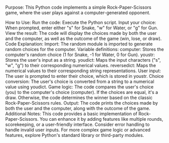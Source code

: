 Purpose:
This Python code implements a simple Rock-Paper-Scissors game, where the user plays against a computer-generated opponent.

How to Use:
Run the code: Execute the Python script.
Input your choice: When prompted, enter either "s" for Snake, "w" for Water, or "g" for Gun.
View the result: The code will display the choices made by both the user and the computer, as well as the outcome of the game (win, lose, or draw).
Code Explanation:
Import: The random module is imported to generate random choices for the computer.
Variable definitions:
computer: Stores the computer's random choice (1 for Snake, -1 for Water, 0 for Gun).
youstr: Stores the user's input as a string.
youdict: Maps the input characters ("s", "w", "g") to their corresponding numerical values.
reversedict: Maps the numerical values to their corresponding string representations.
User input: The user is prompted to enter their choice, which is stored in youstr.
Choice conversion: The user's choice is converted from a string to a numerical value using youdict.
Game logic:
The code compares the user's choice (you) to the computer's choice (computer).
If the choices are equal, it's a draw.
Otherwise, the code determines the winner based on the classic Rock-Paper-Scissors rules.
Output: The code prints the choices made by both the user and the computer, along with the outcome of the game.
Additional Notes:
This code provides a basic implementation of Rock-Paper-Scissors. You can enhance it by adding features like multiple rounds, scorekeeping, or a user-friendly interface.
Consider error handling to handle invalid user inputs.
For more complex game logic or advanced features, explore Python's standard library or third-party modules.
